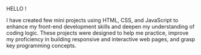 HELLO !

I have created few mini projects using HTML, CSS, and JavaScript to enhance my front-end development skills and deepen my understanding of coding logic. These projects were designed to help me practice, improve my proficiency in building responsive and interactive web pages, and grasp key programming concepts.
